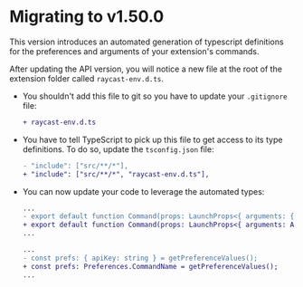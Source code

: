 # Migrating to v1.50.0

This version introduces an automated generation of typescript definitions for the preferences and arguments of your extension's commands.

After updating the API version, you will notice a new file at the root of the extension folder called `raycast-env.d.ts`.

- You shouldn't add this file to git so you have to update your `.gitignore` file:

  ```diff
  + raycast-env.d.ts
  ```

- You have to tell TypeScript to pick up this file to get access to its type definitions. To do so, update the `tsconfig.json` file:

  ```diff
  - "include": ["src/**/*"],
  + "include": ["src/**/*", "raycast-env.d.ts"],
  ```

- You can now update your code to leverage the automated types:

  ```diff
  ...
  - export default function Command(props: LaunchProps<{ arguments: { input: string } }>) {
  + export default function Command(props: LaunchProps<{ arguments: Arguments.CommandName }>) {
  ...

  ...
  - const prefs: { apiKey: string } = getPreferenceValues();
  + const prefs: Preferences.CommandName = getPreferenceValues();
  ...
  ```
